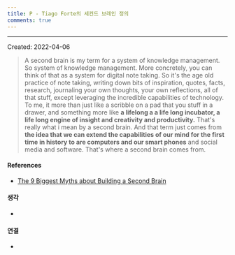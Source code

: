 ```yaml
---
title: P - Tiago Forte의 세컨드 브레인 정의
comments: true
---
```

---

Created: 2022-04-06

>A second brain is my term for a system of knowledge management. So system of knowledge management. More concretely, you can think of that as a system for digital note taking. So it's the age old practice of note taking, writing down bits of inspiration, quotes, facts, research, journaling your own thoughts, your own reflections, all of that stuff, except leveraging the incredible capabilities of technology. To me, it more than just like a scribble on a pad that you stuff in a drawer, and something more like **a lifelong a a life long incubator, a life long engine of insight and creativity and productivity.** That's really what i mean by a second brain. And that term just comes from **the idea that we can extend the capabilities of our mind for the first time in history to are computers and our smart phones** and social media and software. That's where a second brain comes from.

#### References
- [The 9 Biggest Myths about Building a Second Brain](https://share.snipd.com/episode/f0ae7e42-af71-48d9-b8af-21cd30bb199c)

#### 생각
- 

#### 연결
- 